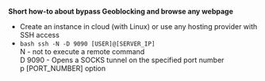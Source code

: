 **Short how-to about bypass Geoblocking and browse any webpage** <br/>

- Create an instance in cloud (with Linux) or use any hosting provider with SSH access <br/>
- ```bash ssh -N -D 9090 [USER]@[SERVER_IP]``` <br/>
N - not to execute a remote command <br/>
D 9090 - Opens a SOCKS tunnel on the specified port number <br/>
p [PORT_NUMBER] option <br/>


